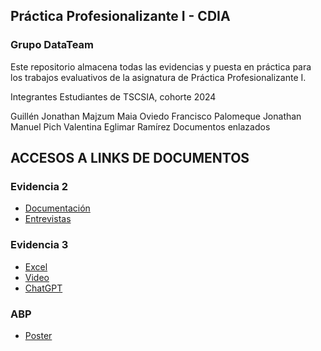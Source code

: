 ## Práctica Profesionalizante I - CDIA
### Grupo DataTeam
Este repositorio almacena todas las evidencias y puesta en práctica para los trabajos evaluativos de la asignatura de Práctica Profesionalizante I.

Integrantes Estudiantes de TSCSIA, cohorte 2024

Guillén Jonathan
Majzum Maia
Oviedo Francisco
Palomeque Jonathan Manuel
Pich Valentina
Eglimar Ramírez
Documentos enlazados

## ACCESOS A LINKS DE DOCUMENTOS

### Evidencia 2
- [Documentación](https://docs.google.com/document/d/1Fct9Nnky5B3rBSfCYxpc1JyC4c-ApSof/edit?usp=drive_link&ouid=104034585441745876417&rtpof=true&sd=true)
- [Entrevistas](https://drive.google.com/drive/folders/1bZOMwltlmXCfZcSgzHo8d_Db0Fm3M8D0?usp=drive_link
)

### Evidencia 3

- [Excel](https://drive.google.com/drive/folders/1OgGSPrqqW6SodtSh7qkcEyglfyRtb7rP?usp=drive_link)
- [Video](https://drive.google.com/file/d/18yu2gJTqBtwVDFFFPtks-0g-SnUVGUiL/view?usp=sharing)
- [ChatGPT](https://chatgpt.com/g/g-68e6579ead948191aee7850773d26c5a-analisis-de-visitas-pepsico)

### ABP

- [Poster](https://www.canva.com/design/DAG20bpOU2Y/9qdR2t35prZ5eMxL0WsZhg/view?utm_content=DAG20bpOU2Y&utm_campaign=designshare&utm_medium=link2&utm_source=uniquelinks&utlId=h264ab20c09 )
